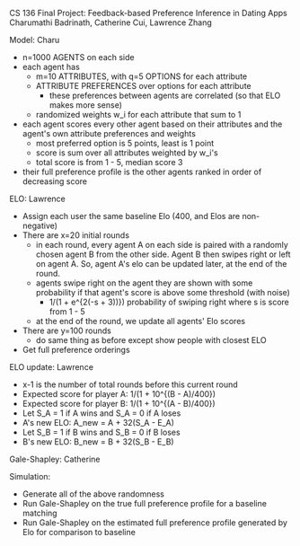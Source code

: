 CS 136 Final Project: Feedback-based Preference Inference in Dating Apps
Charumathi Badrinath, Catherine Cui, Lawrence Zhang

Model: Charu
- n=1000 AGENTS on each side
- each agent has 
    - m=10 ATTRIBUTES, with q=5 OPTIONS for each attribute
    - ATTRIBUTE PREFERENCES over options for each attribute
        - these preferences between agents are correlated (so that ELO makes more sense)
    - randomized weights w_i for each attribute that sum to 1
- each agent scores every other agent based on their attributes and the agent's own attribute
  preferences and weights
    - most preferred option is 5 points, least is 1 point
    - score is sum over all attributes weighted by w_i's
    - total score is from 1 - 5, median score 3
- their full preference profile is the other agents ranked in order of decreasing score

ELO: Lawrence
- Assign each user the same baseline Elo (400, and Elos are non-negative)
- There are x=20 initial rounds
    - in each round, every agent A on each side is paired with a randomly chosen agent B from the other side. Agent B then swipes right or left on agent A. So, agent A's elo can be updated later, at the end of the round.
    - agents swipe right on the agent they are shown with some probability if that agent's score is above some threshold (with noise)
        - 1/(1 + e^{2(-s + 3))}) probability of swiping right where s is score from 1 - 5
    - at the end of the round, we update all agents' Elo scores
- There are y=100 rounds
    - do same thing as before except show people with closest ELO
- Get full preference orderings 

ELO update: Lawrence
- x-1 is the number of total rounds before this current round
- Expected score for player A: 1/(1 + 10^{(B - A)/400})
- Expected score for player B: 1/(1 + 10^{(A - B)/400})
- Let S_A = 1 if A wins and S_A = 0 if A loses
- A's new ELO: A_new = A + 32(S_A - E_A)
- Let S_B = 1 if B wins and S_B = 0 if B loses
- B's new ELO: B_new = B + 32(S_B - E_B)

Gale-Shapley: Catherine

Simulation:
- Generate all of the above randomness
- Run Gale-Shapley on the true full preference profile for a baseline matching
- Run Gale-Shapley on the estimated full preference profile generated by Elo for comparison to baseline
